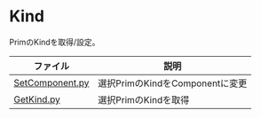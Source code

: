 # Kind

PrimのKindを取得/設定。    

|ファイル|説明|    
|---|---|    
|[SetComponent.py](./SetComponent.py)|選択PrimのKindをComponentに変更|    
|[GetKind.py](./GetKind.py)|選択PrimのKindを取得|    



